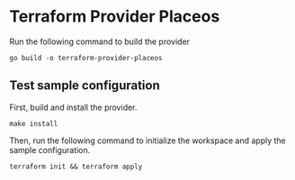 # Terraform Provider Placeos

Run the following command to build the provider

```shell
go build -o terraform-provider-placeos
```

## Test sample configuration

First, build and install the provider.

```shell
make install
```

Then, run the following command to initialize the workspace and apply the sample configuration.

```shell
terraform init && terraform apply
```